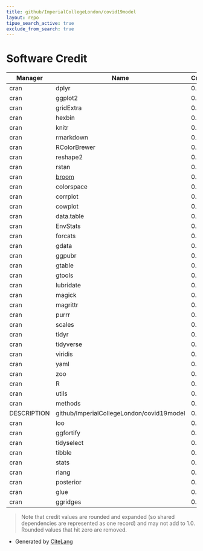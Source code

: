```yaml
---
title: github/ImperialCollegeLondon/covid19model
layout: repo
tipue_search_active: true
exclude_from_search: true
---
```

# Software Credit

|Manager|Name|Credit|
|-------|----|------|
|cran|dplyr|0.032|
|cran|ggplot2|0.032|
|cran|gridExtra|0.032|
|cran|hexbin|0.032|
|cran|knitr|0.032|
|cran|rmarkdown|0.032|
|cran|RColorBrewer|0.032|
|cran|reshape2|0.032|
|cran|rstan|0.032|
|cran|[broom](https://broom.tidymodels.org/)|0.031|
|cran|colorspace|0.031|
|cran|corrplot|0.031|
|cran|cowplot|0.031|
|cran|data.table|0.031|
|cran|EnvStats|0.031|
|cran|forcats|0.031|
|cran|gdata|0.031|
|cran|ggpubr|0.031|
|cran|gtable|0.031|
|cran|gtools|0.031|
|cran|lubridate|0.031|
|cran|magick|0.031|
|cran|magrittr|0.031|
|cran|purrr|0.031|
|cran|scales|0.031|
|cran|tidyr|0.031|
|cran|tidyverse|0.031|
|cran|viridis|0.031|
|cran|yaml|0.031|
|cran|zoo|0.031|
|cran|R|0.012|
|cran|utils|0.012|
|cran|methods|0.01|
|DESCRIPTION|github/ImperialCollegeLondon/covid19model|0.01|
|cran|loo|0.002|
|cran|ggfortify|0.002|
|cran|tidyselect|0.002|
|cran|tibble|0.002|
|cran|stats|0.002|
|cran|rlang|0.002|
|cran|posterior|0.002|
|cran|glue|0.002|
|cran|ggridges|0.002|


> Note that credit values are rounded and expanded (so shared dependencies are represented as one record) and may not add to 1.0. Rounded values that hit zero are removed.


- Generated by [CiteLang](https://github.com/vsoch/citelang)
